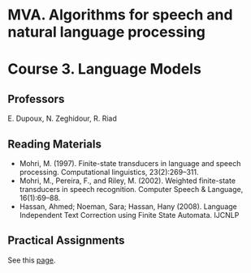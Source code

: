 # MVA. Algorithms for speech and natural language processing
# Course 3. Language Models

## Professors
E. Dupoux, N. Zeghidour, R. Riad

## Reading Materials

* Mohri, M. (1997).
Finite-state transducers in language and speech processing.
Computational linguistics, 23(2):269–311.
* Mohri, M., Pereira, F., and Riley, M. (2002).
Weighted finite-state transducers in speech recognition.
Computer Speech & Language, 16(1):69–88.
* Hassan, Ahmed; Noeman, Sara; Hassan, Hany (2008). Language Independent Text Correction using Finite State Automata. IJCNLP

## Practical Assignments

See this [page](../TD_#2).
